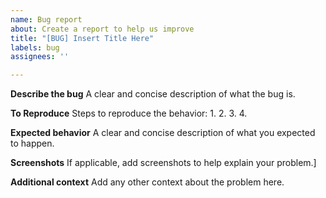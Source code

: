 ```yaml
---
name: Bug report
about: Create a report to help us improve
title: "[BUG] Insert Title Here"
labels: bug
assignees: ''

---
```


**Describe the bug**
A clear and concise description of what the bug is.

**To Reproduce**
Steps to reproduce the behavior:
1. 
2.
3.
4.

**Expected behavior**
A clear and concise description of what you expected to happen.

**Screenshots**
If applicable, add screenshots to help explain your problem.]

**Additional context**
Add any other context about the problem here.

